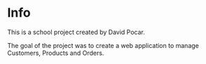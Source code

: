 # Info

This is a school project created by David Pocar.

The goal of the project was to create a web application to manage Customers, Products and Orders.
